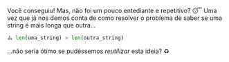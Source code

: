Você conseguiu! Mas, não foi um pouco entediante e repetitivo? :sleeping: Uma vez que já nos demos conta de como resolver o problema de saber se uma string é mais longa que outra...

```python
ム len(uma_string) > len(outra_string)
```

...não seria ótimo se pudéssemos _reutilizar_ esta ideia? :recycle:

